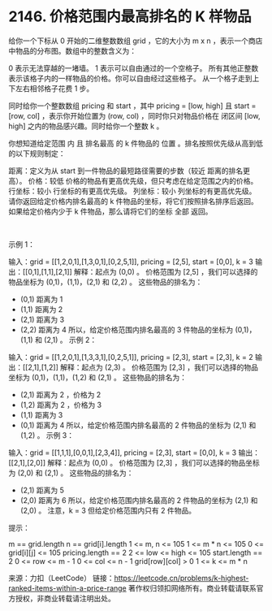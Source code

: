 # 2146. 价格范围内最高排名的 K 样物品

给你一个下标从 0 开始的二维整数数组 grid ，它的大小为 m x n ，表示一个商店中物品的分布图。数组中的整数含义为：

0 表示无法穿越的一堵墙。
1 表示可以自由通过的一个空格子。
所有其他正整数表示该格子内的一样物品的价格。你可以自由经过这些格子。
从一个格子走到上下左右相邻格子花费 1 步。

同时给你一个整数数组 pricing 和 start ，其中 pricing = [low, high] 且 start = [row, col] ，表示你开始位置为 (row, col) ，同时你只对物品价格在 闭区间 [low, high] 之内的物品感兴趣。同时给你一个整数 k 。

你想知道给定范围 内 且 排名最高 的 k 件物品的 位置 。排名按照优先级从高到低的以下规则制定：

距离：定义为从 start 到一件物品的最短路径需要的步数（较近 距离的排名更高）。
价格：较低 价格的物品有更高优先级，但只考虑在给定范围之内的价格。
行坐标：较小 行坐标的有更高优先级。
列坐标：较小 列坐标的有更高优先级。
请你返回给定价格内排名最高的 k 件物品的坐标，将它们按照排名排序后返回。如果给定价格内少于 k 件物品，那么请将它们的坐标 全部 返回。

 

示例 1：



输入：grid = [[1,2,0,1],[1,3,0,1],[0,2,5,1]], pricing = [2,5], start = [0,0], k = 3
输出：[[0,1],[1,1],[2,1]]
解释：起点为 (0,0) 。
价格范围为 [2,5] ，我们可以选择的物品坐标为 (0,1)，(1,1)，(2,1) 和 (2,2) 。
这些物品的排名为：
- (0,1) 距离为 1
- (1,1) 距离为 2
- (2,1) 距离为 3
- (2,2) 距离为 4
所以，给定价格范围内排名最高的 3 件物品的坐标为 (0,1)，(1,1) 和 (2,1) 。
示例 2：



输入：grid = [[1,2,0,1],[1,3,3,1],[0,2,5,1]], pricing = [2,3], start = [2,3], k = 2
输出：[[2,1],[1,2]]
解释：起点为 (2,3) 。
价格范围为 [2,3] ，我们可以选择的物品坐标为 (0,1)，(1,1)，(1,2) 和 (2,1) 。
这些物品的排名为： 
- (2,1) 距离为 2 ，价格为 2
- (1,2) 距离为 2 ，价格为 3
- (1,1) 距离为 3
- (0,1) 距离为 4
所以，给定价格范围内排名最高的 2 件物品的坐标为 (2,1) 和 (1,2) 。
示例 3：



输入：grid = [[1,1,1],[0,0,1],[2,3,4]], pricing = [2,3], start = [0,0], k = 3
输出：[[2,1],[2,0]]
解释：起点为 (0,0) 。
价格范围为 [2,3] ，我们可以选择的物品坐标为 (2,0) 和 (2,1) 。
这些物品的排名为：
- (2,1) 距离为 5
- (2,0) 距离为 6
所以，给定价格范围内排名最高的 2 件物品的坐标为 (2,1) 和 (2,0) 。
注意，k = 3 但给定价格范围内只有 2 件物品。
 

提示：

m == grid.length
n == grid[i].length
1 <= m, n <= 105
1 <= m * n <= 105
0 <= grid[i][j] <= 105
pricing.length == 2
2 <= low <= high <= 105
start.length == 2
0 <= row <= m - 1
0 <= col <= n - 1
grid[row][col] > 0
1 <= k <= m * n

来源：力扣（LeetCode）
链接：https://leetcode.cn/problems/k-highest-ranked-items-within-a-price-range
著作权归领扣网络所有。商业转载请联系官方授权，非商业转载请注明出处。